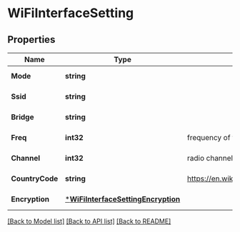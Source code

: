 # WiFiInterfaceSetting

## Properties
Name | Type | Description | Notes
------------ | ------------- | ------------- | -------------
**Mode** | **string** |  | [optional] [default to MODE.ACCESS_POINT]
**Ssid** | **string** |  | [optional] [default to infiotwifi]
**Bridge** | **string** |  | [optional] [default to null]
**Freq** | **int32** | frequency of the wifi radio | [optional] [default to FREQ.2400_]
**Channel** | **int32** | radio channel to use, its ok to leave this emtpy | [optional] [default to null]
**CountryCode** | **string** | https://en.wikipedia.org/wiki/List_of_WLAN_channels | [optional] [default to US]
**Encryption** | [***WiFiInterfaceSettingEncryption**](WiFiInterfaceSetting_encryption.md) |  | [optional] [default to null]

[[Back to Model list]](../README.md#documentation-for-models) [[Back to API list]](../README.md#documentation-for-api-endpoints) [[Back to README]](../README.md)

